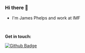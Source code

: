 ### Hi there 👋

- I'm James Phelps and work at IMF

<br />

**Get in touch:** 

[![Github Badge](https://img.shields.io/badge/-GitHub-grey?style=flat&logo=github&logoColor=white&link=https://github.com/jimmyMaci/)](https://www.github.com/jimmyMaci/)

